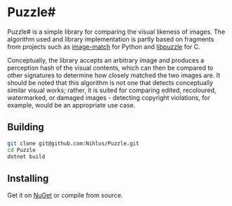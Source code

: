 Puzzle#
=======
Puzzle# is a simple library for comparing the visual likeness of images. The algorithm used and library implementation
is partly based on fragments from projects such as [image-match](https://github.com/EdjoLabs/image-match) for Python and
[libpuzzle](https://github.com/jedisct1/libpuzzle) for C.

Conceptually, the library accepts an arbitrary image and produces a perception hash of the visual contents, which can 
then be compared to other signatures to determine how closely matched the two images are. It should be noted that this
algorithm is not one that detects conceptually similar visual works; rather, it is suited for comparing edited, 
recoloured, watermarked, or damaged images - detecting copyright violations, for example, would be an appropriate use
case.

## Building
```bash
git clone git@github.com:Nihlus/Puzzle.git
cd Puzzle
dotnet build
``` 

## Installing
Get it on [NuGet]() or compile from source.

## 
